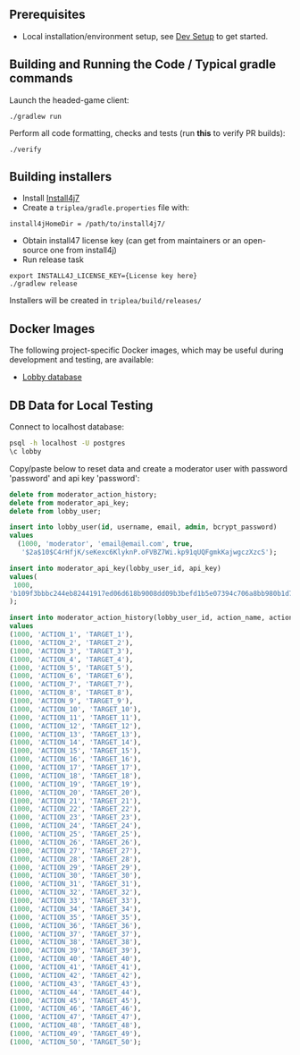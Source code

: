 ## Prerequisites

- Local installation/environment setup, see [Dev Setup](setup/dev_setup.md) to get started.


## Building and Running the Code  / Typical gradle commands

Launch the headed-game client:
```
./gradlew run 
```

Perform all code formatting, checks and tests (run **this** to verify PR builds):
```
./verify
```

## Building installers

- Install [Install4j7](https://www.ej-technologies.com/download/install4j/files)
- Create a `triplea/gradle.properties` file with:
```
install4jHomeDir = /path/to/install4j7/
```
- Obtain install47 license key (can get from maintainers or an open-source one from install4j)
- Run release task
```
export INSTALL4J_LICENSE_KEY={License key here}
./gradlew release
```

Installers will be created in `triplea/build/releases/`


## Docker Images

The following project-specific Docker images, which may be useful during development and testing, are available:

  - [Lobby database](https://github.com/triplea-game/triplea/tree/master/lobby-db/Dockerfile)



## DB Data for Local Testing

Connect to localhost database:
```bash
psql -h localhost -U postgres
\c lobby
```

Copy/paste below to reset data and create a moderator user with password 'password' 
and api key 'password':

```sql
delete from moderator_action_history;
delete from moderator_api_key;
delete from lobby_user;

insert into lobby_user(id, username, email, admin, bcrypt_password) 
values 
  (1000, 'moderator', 'email@email.com', true,
   '$2a$10$C4rHfjK/seKexc6KlyknP.oFVBZ7Wi.kp91qUQFgmkKajwgczXzcS');

insert into moderator_api_key(lobby_user_id, api_key)
values(
 1000,
'b109f3bbbc244eb82441917ed06d618b9008dd09b3befd1b5e07394c706a8bb980b1d7785e5976ec049b46df5f1326af5a2ea6d103fd07c95385ffab0cacbc86'
);

insert into moderator_action_history(lobby_user_id, action_name, action_target)
values
(1000, 'ACTION_1', 'TARGET_1'),
(1000, 'ACTION_2', 'TARGET_2'),
(1000, 'ACTION_3', 'TARGET_3'),
(1000, 'ACTION_4', 'TARGET_4'),
(1000, 'ACTION_5', 'TARGET_5'),
(1000, 'ACTION_6', 'TARGET_6'),
(1000, 'ACTION_7', 'TARGET_7'),
(1000, 'ACTION_8', 'TARGET_8'),
(1000, 'ACTION_9', 'TARGET_9'),
(1000, 'ACTION_10', 'TARGET_10'),
(1000, 'ACTION_11', 'TARGET_11'),
(1000, 'ACTION_12', 'TARGET_12'),
(1000, 'ACTION_13', 'TARGET_13'),
(1000, 'ACTION_14', 'TARGET_14'),
(1000, 'ACTION_15', 'TARGET_15'),
(1000, 'ACTION_16', 'TARGET_16'),
(1000, 'ACTION_17', 'TARGET_17'),
(1000, 'ACTION_18', 'TARGET_18'),
(1000, 'ACTION_19', 'TARGET_19'),
(1000, 'ACTION_20', 'TARGET_20'),
(1000, 'ACTION_21', 'TARGET_21'),
(1000, 'ACTION_22', 'TARGET_22'),
(1000, 'ACTION_23', 'TARGET_23'),
(1000, 'ACTION_24', 'TARGET_24'),
(1000, 'ACTION_25', 'TARGET_25'),
(1000, 'ACTION_26', 'TARGET_26'),
(1000, 'ACTION_27', 'TARGET_27'),
(1000, 'ACTION_28', 'TARGET_28'),
(1000, 'ACTION_29', 'TARGET_29'),
(1000, 'ACTION_30', 'TARGET_30'),
(1000, 'ACTION_31', 'TARGET_31'),
(1000, 'ACTION_32', 'TARGET_32'),
(1000, 'ACTION_33', 'TARGET_33'),
(1000, 'ACTION_34', 'TARGET_34'),
(1000, 'ACTION_35', 'TARGET_35'),
(1000, 'ACTION_36', 'TARGET_36'),
(1000, 'ACTION_37', 'TARGET_37'),
(1000, 'ACTION_38', 'TARGET_38'),
(1000, 'ACTION_39', 'TARGET_39'),
(1000, 'ACTION_40', 'TARGET_40'),
(1000, 'ACTION_41', 'TARGET_41'),
(1000, 'ACTION_42', 'TARGET_42'),
(1000, 'ACTION_43', 'TARGET_43'),
(1000, 'ACTION_44', 'TARGET_44'),
(1000, 'ACTION_45', 'TARGET_45'),
(1000, 'ACTION_46', 'TARGET_46'),
(1000, 'ACTION_47', 'TARGET_47'),
(1000, 'ACTION_48', 'TARGET_48'),
(1000, 'ACTION_49', 'TARGET_49'),
(1000, 'ACTION_50', 'TARGET_50');
```

